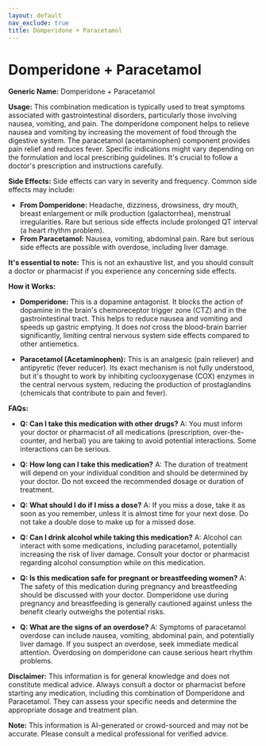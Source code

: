 ```yaml
---
layout: default
nav_exclude: true
title: Domperidone + Paracetamol
---
```


# Domperidone + Paracetamol

**Generic Name:** Domperidone + Paracetamol

**Usage:** This combination medication is typically used to treat symptoms associated with gastrointestinal disorders, particularly those involving nausea, vomiting, and pain.  The domperidone component helps to relieve nausea and vomiting by increasing the movement of food through the digestive system. The paracetamol (acetaminophen) component provides pain relief and reduces fever.  Specific indications might vary depending on the formulation and local prescribing guidelines.  It's crucial to follow a doctor's prescription and instructions carefully.

**Side Effects:**  Side effects can vary in severity and frequency. Common side effects may include:

* **From Domperidone:**  Headache, dizziness, drowsiness, dry mouth, breast enlargement or milk production (galactorrhea), menstrual irregularities.  Rare but serious side effects include prolonged QT interval (a heart rhythm problem).
* **From Paracetamol:**  Nausea, vomiting, abdominal pain.  Rare but serious side effects are possible with overdose, including liver damage.

**It's essential to note:** This is not an exhaustive list, and you should consult a doctor or pharmacist if you experience any concerning side effects.

**How it Works:**

* **Domperidone:** This is a dopamine antagonist. It blocks the action of dopamine in the brain's chemoreceptor trigger zone (CTZ) and in the gastrointestinal tract.  This helps to reduce nausea and vomiting and speeds up gastric emptying.  It does *not* cross the blood-brain barrier significantly, limiting central nervous system side effects compared to other antiemetics.

* **Paracetamol (Acetaminophen):** This is an analgesic (pain reliever) and antipyretic (fever reducer).  Its exact mechanism is not fully understood, but it's thought to work by inhibiting cyclooxygenase (COX) enzymes in the central nervous system, reducing the production of prostaglandins (chemicals that contribute to pain and fever).

**FAQs:**

* **Q: Can I take this medication with other drugs?** A:  You must inform your doctor or pharmacist of all medications (prescription, over-the-counter, and herbal) you are taking to avoid potential interactions.  Some interactions can be serious.

* **Q: How long can I take this medication?** A:  The duration of treatment will depend on your individual condition and should be determined by your doctor. Do not exceed the recommended dosage or duration of treatment.

* **Q: What should I do if I miss a dose?** A:  If you miss a dose, take it as soon as you remember, unless it is almost time for your next dose. Do not take a double dose to make up for a missed dose.

* **Q: Can I drink alcohol while taking this medication?** A:  Alcohol can interact with some medications, including paracetamol, potentially increasing the risk of liver damage. Consult your doctor or pharmacist regarding alcohol consumption while on this medication.

* **Q:  Is this medication safe for pregnant or breastfeeding women?** A:  The safety of this medication during pregnancy and breastfeeding should be discussed with your doctor.  Domperidone use during pregnancy and breastfeeding is generally cautioned against unless the benefit clearly outweighs the potential risks.

* **Q: What are the signs of an overdose?** A:  Symptoms of paracetamol overdose can include nausea, vomiting, abdominal pain, and potentially liver damage.  If you suspect an overdose, seek immediate medical attention.  Overdosing on domperidone can cause serious heart rhythm problems.


**Disclaimer:** This information is for general knowledge and does not constitute medical advice.  Always consult a doctor or pharmacist before starting any medication, including this combination of Domperidone and Paracetamol.  They can assess your specific needs and determine the appropriate dosage and treatment plan.


**Note:** This information is AI-generated or crowd-sourced and may not be accurate. Please consult a medical professional for verified advice.